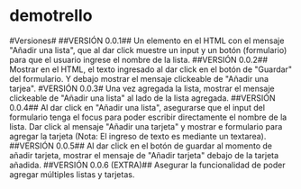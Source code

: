 # demotrello
#Versiones#
##VERSIÓN 0.0.1##
 Un elemento en el HTML con el mensaje "Añadir una lista", que al dar click muestre un input y un botón (formulario) para que el usuario ingrese el nombre de la lista.
 ##VERSIÓN 0.0.2##
 Mostrar en el HTML, el texto ingresado al dar click en el botón de "Guardar" del formulario.
 Y debajo mostrar el mensaje clickeable de "Añadir una tarjea".
 #VERSIÓN 0.0.3#
 Una vez agregada la lista, mostrar el mensaje clickeable de "Añadir una lista" al lado de la lista agregada.
 ##VERSIÓN 0.0.4##
 Al dar click en "Añadir una lista", asegurarse que el input del formulario tenga el focus para poder escribir directamente el nombre de la lista.
 Dar click al mensaje "Añadir una tarjeta" y mostrar e formulario para agregar la tarjeta (Nota: El ingreso de texto es mediante un textarea).
 ##VERSIÓN 0.0.5##
 Al dar click en el botón de guardar al momento de añadir tarjeta, mostrar el mensaje de "Añadir tarjeta" debajo de la tarjeta añadida.
 ##VERSIÓN 0.0.6 (EXTRA)##
Asegurar la funcionalidad de poder agregar múltiples listas y tarjetas.
